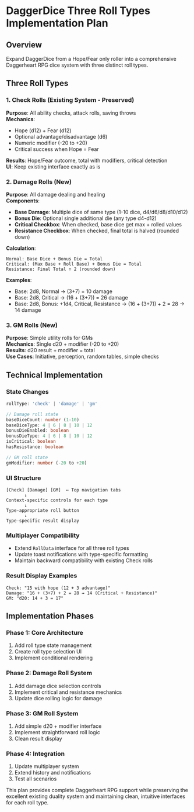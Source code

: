 # DaggerDice Three Roll Types Implementation Plan

## Overview
Expand DaggerDice from a Hope/Fear only roller into a comprehensive Daggerheart RPG dice system with three distinct roll types.

## Three Roll Types

### 1. Check Rolls (Existing System - Preserved)
**Purpose**: All ability checks, attack rolls, saving throws  
**Mechanics**: 
- Hope (d12) + Fear (d12) 
- Optional advantage/disadvantage (d6)
- Numeric modifier (-20 to +20)
- Critical success when Hope = Fear

**Results**: Hope/Fear outcome, total with modifiers, critical detection  
**UI**: Keep existing interface exactly as is

### 2. Damage Rolls (New)
**Purpose**: All damage dealing and healing  
**Components**:
- **Base Damage**: Multiple dice of same type (1-10 dice, d4/d6/d8/d10/d12)
- **Bonus Die**: Optional single additional die (any type d4-d12)
- **Critical Checkbox**: When checked, base dice get max + rolled values
- **Resistance Checkbox**: When checked, final total is halved (rounded down)

**Calculation**:
```
Normal: Base Dice + Bonus Die = Total
Critical: (Max Base + Roll Base) + Bonus Die = Total  
Resistance: Final Total ÷ 2 (rounded down)
```

**Examples**:
- Base: 2d8, Normal → (3+7) = 10 damage
- Base: 2d8, Critical → (16 + (3+7)) = 26 damage
- Base: 2d8, Bonus: +1d4, Critical, Resistance → (16 + (3+7)) + 2 = 28 → 14 damage

### 3. GM Rolls (New)
**Purpose**: Simple utility rolls for GMs  
**Mechanics**: Single d20 + modifier (-20 to +20)  
**Results**: d20 result + modifier = total  
**Use Cases**: Initiative, perception, random tables, simple checks

## Technical Implementation

### State Changes
```typescript
rollType: 'check' | 'damage' | 'gm'

// Damage roll state
baseDiceCount: number (1-10)
baseDiceType: 4 | 6 | 8 | 10 | 12
bonusDieEnabled: boolean
bonusDieType: 4 | 6 | 8 | 10 | 12
isCritical: boolean
hasResistance: boolean

// GM roll state  
gmModifier: number (-20 to +20)
```

### UI Structure
```
[Check] [Damage] [GM]  ← Top navigation tabs
       ↓
Context-specific controls for each type
       ↓
Type-appropriate roll button
       ↓  
Type-specific result display
```

### Multiplayer Compatibility
- Extend `RollData` interface for all three roll types
- Update toast notifications with type-specific formatting
- Maintain backward compatibility with existing Check rolls

### Result Display Examples
```
Check: "15 with hope (12 + 3 advantage)"
Damage: "16 + (3+7) + 2 = 28 → 14 (Critical + Resistance)"
GM: "d20: 14 + 3 = 17"
```

## Implementation Phases

### Phase 1: Core Architecture
1. Add roll type state management
2. Create roll type selection UI
3. Implement conditional rendering

### Phase 2: Damage Roll System
1. Add damage dice selection controls
2. Implement critical and resistance mechanics
3. Update dice rolling logic for damage

### Phase 3: GM Roll System  
1. Add simple d20 + modifier interface
2. Implement straightforward roll logic
3. Clean result display

### Phase 4: Integration
1. Update multiplayer system
2. Extend history and notifications
3. Test all scenarios

This plan provides complete Daggerheart RPG support while preserving the excellent existing duality system and maintaining clean, intuitive interfaces for each roll type.